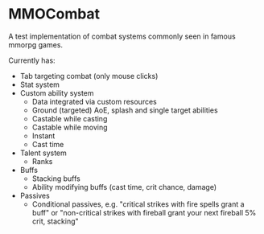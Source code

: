 # MMOCombat
A test implementation of combat systems commonly seen in famous mmorpg games.


Currently has:
- Tab targeting combat (only mouse clicks)
- Stat system
- Custom ability system
  - Data integrated via custom resources
  - Ground (targeted) AoE, splash and single target abilities
  - Castable while casting
  - Castable while moving
  - Instant
  - Cast time
- Talent system
  - Ranks
- Buffs
  - Stacking buffs
  - Ability modifying buffs (cast time, crit chance, damage)
- Passives
  - Conditional passives, e.g. "critical strikes with fire spells grant a buff" or "non-critical strikes with fireball grant your next fireball 5% crit, stacking"
 
